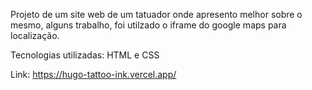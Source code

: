Projeto de um site web de um tatuador onde apresento melhor sobre o mesmo, alguns trabalho, foi utilzado o iframe do google maps para localização.

Tecnologias utilizadas: HTML e CSS

Link: https://hugo-tattoo-ink.vercel.app/
